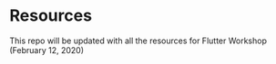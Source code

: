 # Resources
This repo will be updated with all the resources for Flutter Workshop (February 12, 2020)
